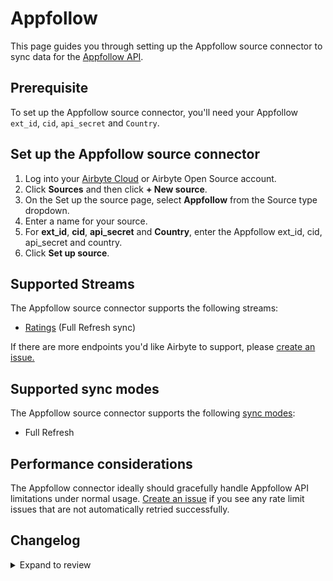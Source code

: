 # Appfollow

This page guides you through setting up the Appfollow source connector to sync data for the [Appfollow API](https://appfollow.docs.apiary.io/#introduction/api-methods).

## Prerequisite

To set up the Appfollow source connector, you'll need your Appfollow `ext_id`, `cid`, `api_secret` and `Country`.

## Set up the Appfollow source connector

1. Log into your [Airbyte Cloud](https://cloud.airbyte.com/workspaces) or Airbyte Open Source account.
2. Click **Sources** and then click **+ New source**.
3. On the Set up the source page, select **Appfollow** from the Source type dropdown.
4. Enter a name for your source.
5. For **ext_id**, **cid**, **api_secret** and **Country**, enter the Appfollow ext_id, cid, api_secret and country.
6. Click **Set up source**.

## Supported Streams

The Appfollow source connector supports the following streams:

- [Ratings](https://appfollow.docs.apiary.io/#reference/0/9.-ratings) \(Full Refresh sync\)

If there are more endpoints you'd like Airbyte to support, please [create an issue.](https://github.com/airbytehq/airbyte/issues/new/choose)

## Supported sync modes

The Appfollow source connector supports the following [sync modes](https://docs.airbyte.com/cloud/core-concepts#connection-sync-modes):

- Full Refresh

## Performance considerations

The Appfollow connector ideally should gracefully handle Appfollow API limitations under normal usage. [Create an issue](https://github.com/airbytehq/airbyte/issues) if you see any rate limit issues that are not automatically retried successfully.

## Changelog

<details>
  <summary>Expand to review</summary>

| Version | Date       | Pull Request                                             | Subject                                 |
| :------ | :--------- | :------------------------------------------------------- | :-------------------------------------- |
| 1.1.28 | 2025-09-02 | [65353](https://github.com/airbytehq/airbyte/pull/65353) | Update dependencies |
| 1.1.27 | 2025-08-16 | [65052](https://github.com/airbytehq/airbyte/pull/65052) | Update dependencies |
| 1.1.26 | 2025-07-26 | [63804](https://github.com/airbytehq/airbyte/pull/63804) | Update dependencies |
| 1.1.25 | 2025-07-19 | [63488](https://github.com/airbytehq/airbyte/pull/63488) | Update dependencies |
| 1.1.24 | 2025-07-12 | [63056](https://github.com/airbytehq/airbyte/pull/63056) | Update dependencies |
| 1.1.23 | 2025-06-21 | [61885](https://github.com/airbytehq/airbyte/pull/61885) | Update dependencies |
| 1.1.22 | 2025-06-15 | [60721](https://github.com/airbytehq/airbyte/pull/60721) | Update dependencies |
| 1.1.21 | 2025-05-10 | [59886](https://github.com/airbytehq/airbyte/pull/59886) | Update dependencies |
| 1.1.20 | 2025-05-03 | [59304](https://github.com/airbytehq/airbyte/pull/59304) | Update dependencies |
| 1.1.19 | 2025-04-26 | [58733](https://github.com/airbytehq/airbyte/pull/58733) | Update dependencies |
| 1.1.18 | 2025-04-19 | [58283](https://github.com/airbytehq/airbyte/pull/58283) | Update dependencies |
| 1.1.17 | 2025-04-12 | [57641](https://github.com/airbytehq/airbyte/pull/57641) | Update dependencies |
| 1.1.16 | 2025-04-05 | [57143](https://github.com/airbytehq/airbyte/pull/57143) | Update dependencies |
| 1.1.15 | 2025-03-29 | [56601](https://github.com/airbytehq/airbyte/pull/56601) | Update dependencies |
| 1.1.14 | 2025-03-22 | [56111](https://github.com/airbytehq/airbyte/pull/56111) | Update dependencies |
| 1.1.13 | 2025-03-08 | [55414](https://github.com/airbytehq/airbyte/pull/55414) | Update dependencies |
| 1.1.12 | 2025-03-01 | [54904](https://github.com/airbytehq/airbyte/pull/54904) | Update dependencies |
| 1.1.11 | 2025-02-22 | [54215](https://github.com/airbytehq/airbyte/pull/54215) | Update dependencies |
| 1.1.10 | 2025-02-15 | [53927](https://github.com/airbytehq/airbyte/pull/53927) | Update dependencies |
| 1.1.9 | 2025-02-08 | [53404](https://github.com/airbytehq/airbyte/pull/53404) | Update dependencies |
| 1.1.8 | 2025-02-01 | [52942](https://github.com/airbytehq/airbyte/pull/52942) | Update dependencies |
| 1.1.7 | 2025-01-25 | [52217](https://github.com/airbytehq/airbyte/pull/52217) | Update dependencies |
| 1.1.6 | 2025-01-18 | [51711](https://github.com/airbytehq/airbyte/pull/51711) | Update dependencies |
| 1.1.5 | 2025-01-11 | [51290](https://github.com/airbytehq/airbyte/pull/51290) | Update dependencies |
| 1.1.4 | 2024-12-28 | [50477](https://github.com/airbytehq/airbyte/pull/50477) | Update dependencies |
| 1.1.3 | 2024-12-21 | [50186](https://github.com/airbytehq/airbyte/pull/50186) | Update dependencies |
| 1.1.2 | 2024-12-14 | [49557](https://github.com/airbytehq/airbyte/pull/49557) | Update dependencies |
| 1.1.1 | 2024-12-12 | [47742](https://github.com/airbytehq/airbyte/pull/47742) | Update dependencies |
| 1.1.0 | 2024-08-23 | [44598](https://github.com/airbytehq/airbyte/pull/44598) | Refactor connector to manifest-only format |
| 1.0.12 | 2024-08-17 | [44338](https://github.com/airbytehq/airbyte/pull/44338) | Update dependencies |
| 1.0.11 | 2024-08-12 | [43931](https://github.com/airbytehq/airbyte/pull/43931) | Update dependencies |
| 1.0.10 | 2024-08-10 | [43681](https://github.com/airbytehq/airbyte/pull/43681) | Update dependencies |
| 1.0.9 | 2024-08-03 | [43293](https://github.com/airbytehq/airbyte/pull/43293) | Update dependencies |
| 1.0.8 | 2024-07-27 | [42387](https://github.com/airbytehq/airbyte/pull/42387) | Update dependencies |
| 1.0.7 | 2024-07-13 | [41372](https://github.com/airbytehq/airbyte/pull/41372) | Update dependencies |
| 1.0.6 | 2024-07-09 | [41234](https://github.com/airbytehq/airbyte/pull/41234) | Update dependencies |
| 1.0.5 | 2024-07-06 | [40793](https://github.com/airbytehq/airbyte/pull/40793) | Update dependencies |
| 1.0.4 | 2024-06-25 | [40284](https://github.com/airbytehq/airbyte/pull/40284) | Update dependencies |
| 1.0.3 | 2024-06-22 | [40014](https://github.com/airbytehq/airbyte/pull/40014) | Update dependencies |
| 1.0.2 | 2024-06-04 | [38966](https://github.com/airbytehq/airbyte/pull/38966) | [autopull] Upgrade base image to v1.2.1 |
| 1.0.1 | 2024-05-20 | [38388](https://github.com/airbytehq/airbyte/pull/38388) | [autopull] base image + poetry + up_to_date |
| 1.0.0 | 2023-08-05 | [29128](https://github.com/airbytehq/airbyte/pull/29128) | Migrate to low-code and add new streams |
| 0.1.1 | 2022-08-11 | [14418](https://github.com/airbytehq/airbyte/pull/14418) | New Source: Appfollow |

</details>
